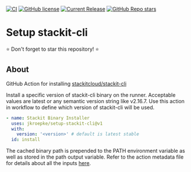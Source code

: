 [![CI](https://github.com/jkroepke/setup-stackit-cli/actions/workflows/ci.yml/badge.svg)](https://github.com/jkroepke/setup-stackit-cli/actions/workflows/ci.yml)
[![GitHub license](https://img.shields.io/github/license/jkroepke/setup-stackit-cli)](https://github.com/jkroepke/setup-stackit-cli/blob/master/LICENSE)
[![Current Release](https://img.shields.io/github/release/jkroepke/setup-stackit-cli.svg?logo=github)](https://github.com/jkroepke/setup-stackit-cli/releases/latest)
[![GitHub Repo stars](https://img.shields.io/github/stars/jkroepke/setup-stackit-cli?style=flat&logo=github)](https://github.com/jkroepke/setup-stackit-cli/stargazers)

# Setup stackit-cli

⭐ Don't forget to star this repository! ⭐

## About

GitHub Action for installing
[stackitcloud/stackit-cli](https://github.com/stackitcloud/stackit-cli)

Install a specific version of stackit-cli binary on the runner. Acceptable
values are latest or any semantic version string like v2.16.7. Use this action
in workflow to define which version of stackit-cli will be used.

```yaml
- name: Stackit Binary Installer
  uses: jkroepke/setup-stackit-cli@v1
  with:
    version: '<version>' # default is latest stable
  id: install
```

The cached binary path is prepended to the PATH environment variable as well as
stored in the path output variable. Refer to the action metadata file for
details about all the inputs
[here](https://github.com/jkroepke/setup-stackit-cli/blob/main/action.yml).
